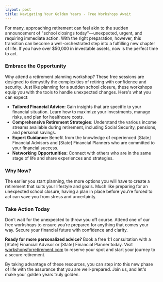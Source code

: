 ```yaml
---
layout: post
title: Navigating Your Golden Years - Free Workshops Await
---
```



For many, approaching retirement can feel akin to the sudden announcement of "school closings today"—unexpected, urgent, and requiring immediate action. With the right preparation, however, this transition can become a well-orchestrated step into a fulfilling new chapter of life. If you have over $50,000 in investable assets, now is the perfect time to act. 

### Embrace the Opportunity

Why attend a retirement planning workshop? These free sessions are designed to demystify the complexities of retiring with confidence and security. Just like planning for a sudden school closure, these workshops equip you with the tools to handle unexpected changes. Here's what you can expect:

- **Tailored Financial Advice:** Gain insights that are specific to your financial situation. Learn how to maximize your investments, manage risks, and plan for healthcare costs.
- **Comprehensive Retirement Strategies:** Understand the various income streams available during retirement, including Social Security, pensions, and personal savings.
- **Expert Guidance:** Benefit from the knowledge of experienced [State] Financial Advisors and [State] Financial Planners who are committed to your financial success.
- **Networking Opportunities:** Connect with others who are in the same stage of life and share experiences and strategies.

### Why Now?

The earlier you start planning, the more options you will have to create a retirement that suits your lifestyle and goals. Much like preparing for an unexpected school closure, having a plan in place before you're forced to act can save you from stress and uncertainty.

### Take Action Today

Don’t wait for the unexpected to throw you off course. Attend one of our free workshops to ensure you’re prepared for anything that comes your way. Secure your financial future with confidence and clarity.

**Ready for more personalized advice?** Book a free 1:1 consultation with a [State] Financial Advisor or [State] Financial Planner today. Visit [workshopsforretirement.com](https://workshopsforretirement.com) to reserve your spot and start your journey to a secure retirement.

By taking advantage of these resources, you can step into this new phase of life with the assurance that you are well-prepared. Join us, and let's make your golden years truly golden.